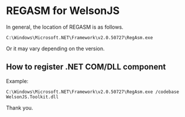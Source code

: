 # REGASM for WelsonJS

In general, the location of REGASM is as follows.

```
C:\Windows\Microsoft.NET\Framework\v2.0.50727\RegAsm.exe
```

Or it may vary depending on the version.

## How to register .NET COM/DLL component

Example:

```
C:\Windows\Microsoft.NET\Framework\v2.0.50727\RegAsm.exe /codebase WelsonJS.Toolkit.dll
```

Thank you.
